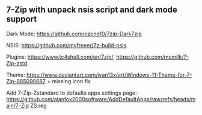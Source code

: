 ## 7-Zip with unpack nsis script and dark mode support 

Dark Mode: https://github.com/ozone10/7zip-Dark7zip

NSIS: https://github.com/myfreeer/7z-build-nsis

Plugins: https://www.tc4shell.com/en/7zip/, https://github.com/mcmilk/7-Zip-zstd

Theme: https://www.deviantart.com/ivan13x/art/Windows-11-Theme-for-7-Zip-885090687 + missing icon fix

Add 7-Zip-Zstandard to defaults apps settings page: https://github.com/alanfox2000software/AddDefaultApps/raw/refs/heads/main/7-Zip ZS.reg
